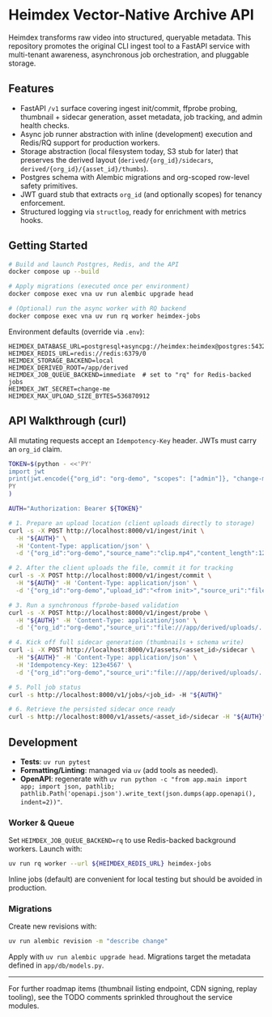 # Heimdex Vector-Native Archive API

Heimdex transforms raw video into structured, queryable metadata. This repository promotes the original CLI ingest tool to a FastAPI service with multi-tenant awareness, asynchronous job orchestration, and pluggable storage.

## Features
- FastAPI `/v1` surface covering ingest init/commit, ffprobe probing, thumbnail + sidecar generation, asset metadata, job tracking, and admin health checks.
- Async job runner abstraction with inline (development) execution and Redis/RQ support for production workers.
- Storage abstraction (local filesystem today, S3 stub for later) that preserves the derived layout (`derived/{org_id}/sidecars`, `derived/{org_id}/{asset_id}/thumbs`).
- Postgres schema with Alembic migrations and org-scoped row-level safety primitives.
- JWT guard stub that extracts `org_id` (and optionally scopes) for tenancy enforcement.
- Structured logging via `structlog`, ready for enrichment with metrics hooks.

## Getting Started

```bash
# Build and launch Postgres, Redis, and the API
docker compose up --build

# Apply migrations (executed once per environment)
docker compose exec vna uv run alembic upgrade head

# (Optional) run the async worker with RQ backend
docker compose exec vna uv run rq worker heimdex-jobs
```

Environment defaults (override via `.env`):

```
HEIMDEX_DATABASE_URL=postgresql+asyncpg://heimdex:heimdex@postgres:5432/heimdex
HEIMDEX_REDIS_URL=redis://redis:6379/0
HEIMDEX_STORAGE_BACKEND=local
HEIMDEX_DERIVED_ROOT=/app/derived
HEIMDEX_JOB_QUEUE_BACKEND=immediate  # set to "rq" for Redis-backed jobs
HEIMDEX_JWT_SECRET=change-me
HEIMDEX_MAX_UPLOAD_SIZE_BYTES=536870912
```

## API Walkthrough (curl)

All mutating requests accept an `Idempotency-Key` header. JWTs must carry an `org_id` claim.

```bash
TOKEN=$(python - <<'PY'
import jwt
print(jwt.encode({"org_id": "org-demo", "scopes": ["admin"]}, "change-me", algorithm="HS256"))
PY
)

AUTH="Authorization: Bearer ${TOKEN}"

# 1. Prepare an upload location (client uploads directly to storage)
curl -s -X POST http://localhost:8000/v1/ingest/init \
  -H "${AUTH}" \
  -H 'Content-Type: application/json' \
  -d '{"org_id":"org-demo","source_name":"clip.mp4","content_length":123456,"content_type":"video/mp4"}'

# 2. After the client uploads the file, commit it for tracking
curl -s -X POST http://localhost:8000/v1/ingest/commit \
  -H "${AUTH}" -H 'Content-Type: application/json' \
  -d '{"org_id":"org-demo","upload_id":"<from init>","source_uri":"file:///app/derived/uploads/..."}'

# 3. Run a synchronous ffprobe-based validation
curl -s -X POST http://localhost:8000/v1/ingest/probe \
  -H "${AUTH}" -H 'Content-Type: application/json' \
  -d '{"org_id":"org-demo","source_uri":"file:///app/derived/uploads/..."}'

# 4. Kick off full sidecar generation (thumbnails + schema write)
curl -i -X POST http://localhost:8000/v1/assets/<asset_id>/sidecar \
  -H "${AUTH}" -H 'Content-Type: application/json' \
  -H 'Idempotency-Key: 123e4567' \
  -d '{"org_id":"org-demo","source_uri":"file:///app/derived/uploads/..."}'

# 5. Poll job status
curl -s http://localhost:8000/v1/jobs/<job_id> -H "${AUTH}"

# 6. Retrieve the persisted sidecar once ready
curl -s http://localhost:8000/v1/assets/<asset_id>/sidecar -H "${AUTH}"
```

## Development

- **Tests**: `uv run pytest`
- **Formatting/Linting**: managed via `uv` (add tools as needed).
- **OpenAPI**: regenerate with `uv run python -c "from app.main import app; import json, pathlib; pathlib.Path('openapi.json').write_text(json.dumps(app.openapi(), indent=2))"`.

### Worker & Queue

Set `HEIMDEX_JOB_QUEUE_BACKEND=rq` to use Redis-backed background workers. Launch with:

```bash
uv run rq worker --url ${HEIMDEX_REDIS_URL} heimdex-jobs
```

Inline jobs (default) are convenient for local testing but should be avoided in production.

### Migrations

Create new revisions with:

```bash
uv run alembic revision -m "describe change"
```

Apply with `uv run alembic upgrade head`. Migrations target the metadata defined in `app/db/models.py`.

---

For further roadmap items (thumbnail listing endpoint, CDN signing, replay tooling), see the TODO comments sprinkled throughout the service modules.
